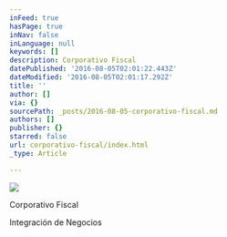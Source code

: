 ```yaml
---
inFeed: true
hasPage: true
inNav: false
inLanguage: null
keywords: []
description: Corporativo Fiscal
datePublished: '2016-08-05T02:01:22.443Z'
dateModified: '2016-08-05T02:01:17.292Z'
title: ''
author: []
via: {}
sourcePath: _posts/2016-08-05-corporativo-fiscal.md
authors: []
publisher: {}
starred: false
url: corporativo-fiscal/index.html
_type: Article

---
```

![](https://the-grid-user-content.s3-us-west-2.amazonaws.com/a11956a7-35f3-4b3d-b1c1-357ee85f3a8d.jpg)

Corporativo Fiscal

Integración de Negocios